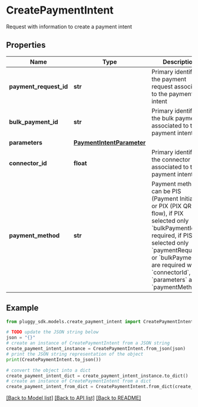 # CreatePaymentIntent

Request with information to create a payment intent

## Properties

Name | Type | Description | Notes
------------ | ------------- | ------------- | -------------
**payment_request_id** | **str** | Primary identifier of the payment request associated to the payment intent | [optional] 
**bulk_payment_id** | **str** | Primary identifier of the bulk payment associated to the payment intent | [optional] 
**parameters** | [**PaymentIntentParameter**](PaymentIntentParameter.md) |  | [optional] 
**connector_id** | **float** | Primary identifier of the connector associated to the payment intent | [optional] 
**payment_method** | **str** | Payment method can be PIS (Payment Initiation) or PIX (PIX QR flow), if PIX selected only &#x60;bulkPaymentId&#x60; is required, if PIS selected only &#x60;paymentRequestId&#x60; or &#x60;bulkPaymentId&#x60; are required with &#x60;connectorId&#x60;, &#x60;parameters&#x60; and &#x60;paymentMethod&#x60; | [optional] 

## Example

```python
from pluggy_sdk.models.create_payment_intent import CreatePaymentIntent

# TODO update the JSON string below
json = "{}"
# create an instance of CreatePaymentIntent from a JSON string
create_payment_intent_instance = CreatePaymentIntent.from_json(json)
# print the JSON string representation of the object
print(CreatePaymentIntent.to_json())

# convert the object into a dict
create_payment_intent_dict = create_payment_intent_instance.to_dict()
# create an instance of CreatePaymentIntent from a dict
create_payment_intent_from_dict = CreatePaymentIntent.from_dict(create_payment_intent_dict)
```
[[Back to Model list]](../README.md#documentation-for-models) [[Back to API list]](../README.md#documentation-for-api-endpoints) [[Back to README]](../README.md)


